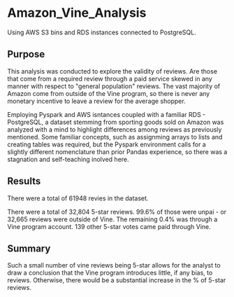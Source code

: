 # Amazon_Vine_Analysis
Using AWS S3 bins and RDS instances connected to PostgreSQL.


## Purpose
This analysis was conducted to explore the validity of reviews. Are those that come from a required review through a paid service skewed in any manner with respect to "general population" reviews. The vast majority of Amazon come from outside of the Vine program, so there is never any monetary incentive to leave a review for the average shopper. 

Employing Pyspark and AWS isntances coupled with a familiar RDS - PostgreSQL, a dataset stemming from sporting goods sold on Amazon was analyzed with a mind to highlight differences among reviews as previously mentioned. Some familiar concepts, such as assignming arrays to lists and creating tables was required, but the Pyspark environment calls for a slightly different nomenclature than prior Pandas experience, so there was a stagnation and self-teaching inolved here.

## Results
There were a total of 61948 revies in the dataset.

There were a total of 32,804 5-star reviews. 99.6% of those were unpai - or 32,665 reviews were outside of Vine. The remaining 0.4% was through a Vine program account. 139 other 5-star votes came paid through Vine.

## Summary
Such a small number of vine reviews being 5-star allows for the analyst to draw a conclusion that the Vine program introduces little, if any bias, to reviews. Otherwise, there would be a substantial increase in the % of 5-star reviews.
